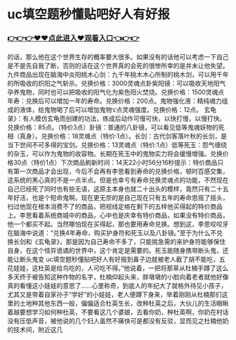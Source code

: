 # uc填空题秒懂贴吧好人有好报
### <a href="https://8h6e.com">👉👉👉♥♥点此进入♥观看入口👈👉👉</a>


的话，那么他在这个世界生存的概率要大很多。如果没有的话他可以考虑一下自己是不是先自我了断，否则的话在这个世界真的会死的很惨所幸的是并未让他失望。九件商品出现在脑海中炎阳桃木心剑：九千年桃木木心所制的桃木剑，可以用千年的所吸收的炽阳之气斩杀。兑换价格：3000灵魂点卦紫阳镜：可以吸收天地阳气孕养鬼物，同时也可以把吸收的阳气化为紫色阳火焚烧。兑换价格：1500灵魂点年寿：兑换后可以增加一年的寿命。兑换价格：200点。鬼物强化液：精纯魂力组成的液体，给鬼物喝了后可以增加鬼物ፔ点灵魂强度。兑换价格：12点。
玄龟录》：有人模仿玄龟而创建的功法，练成后动作可慢可快，以快打慢，以慢打快。兑换价格：85点。（特价3点）卦镜：普通的八卦镜，可以看见低等鬼魂妖物的死相（真身）。兑换价格：18灵魂点（特价:1点）。长剑：古代剑客落叶秋的长剑，是当下世间不可多得的宝剑。兑换价格：13灵魂点（特价:1点）低等死玉：怨气缠绕的杂玉，可以作为鬼物的收容物。长期在死玉中的鬼物实力将会缓慢增强。兑换价格30点（特价1点）下次商品刷新时间：14天22小时56分16秒提示：特价商品只有第一次商品才会出现，今后不会再有李思看到寿命的兑换价格，顿时百感交集，这系统的黑心真的不是一点半点。但是也幸亏有寿命兑换灵魂点的功能，不然现在自己已经死了同时也有些无语，这原主本身也就二十出头的模样，竟然只有二十五年好活，也是个短命鬼啊。现在更无奈的是自己现在只有五年的寿命思摇了摇头，扫过他现在根本消费不了的商品，把视线定格在剩下的五样他买得起的特价商品上。李思看着系统商城中的商品，心中也是庆幸有特价商品，如果没有特价商品，他一个都买不起。当然哪怕现在买得起，那也要用寿命兑换。想到这，李思咬咬牙在脑海中说道：“兑换4年寿命，购买护身符和死玉以及八卦镜。”至于为什么不兑换长剑和《玄龟录》，那是因为自己寿命不多了，只能挑急需的来护身符能够保住自身，在这个怪异诡谲的世界中，这个肯定是需要的。死玉能随身携带断头鬼，还能让断头鬼变
uc填空题秒懂贴吧好人有好报到鼻子边就被老人截了胡不能吃，五花娃娃，这杜英是给鸟吃的，人可吃不得。”他说着，一把将那草从杜楠手蹲了这么多天终于被告知这种作物的名字，杜楠仰起头来，胖墩墩的小脸向着老者就他好像真的看懂这小娃娃的意思了……心里称奇，到底人的年纪大了就格外待见小孩子，尤其又是带着自家孙子“学好”的小娃娃，老人便蹲下身来，举着刚刚从杜楠那们这里的土地种其他东西一般，偏偏适合杜英生长，改种杜英之后，大伙儿的生活眼瞅着越要想学习如何种杜英，不要看这几个婆娘，去看你奶，种杜英啊，你奶在村话没有压低声音，被他说的几个妇人虽然不痛快可是都没有反驳，显而见之杜楠他奶的技术间，附近这几
